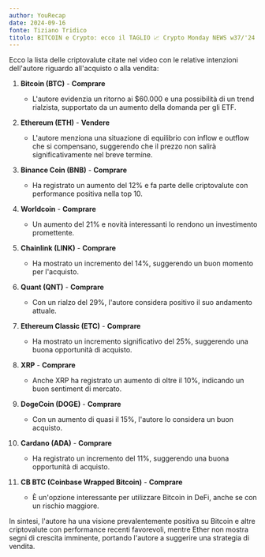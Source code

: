 ```yaml
---
author: YouRecap
date: 2024-09-16
fonte: Tiziano Tridico
titolo: BITCOIN e Crypto: ecco il TAGLIO 📈 Crypto Monday NEWS w37/'24
---
```


Ecco la lista delle criptovalute citate nel video con le relative intenzioni dell'autore riguardo all'acquisto o alla vendita:

1. **Bitcoin (BTC)** - **Comprare**
   - L'autore evidenzia un ritorno ai $60.000 e una possibilità di un trend rialzista, supportato da un aumento della domanda per gli ETF.

2. **Ethereum (ETH)** - **Vendere**
   - L'autore menziona una situazione di equilibrio con inflow e outflow che si compensano, suggerendo che il prezzo non salirà significativamente nel breve termine.

3. **Binance Coin (BNB)** - **Comprare**
   - Ha registrato un aumento del 12% e fa parte delle criptovalute con performance positiva nella top 10.

4. **Worldcoin** - **Comprare**
   - Un aumento del 21% e novità interessanti lo rendono un investimento promettente.

5. **Chainlink (LINK)** - **Comprare**
   - Ha mostrato un incremento del 14%, suggerendo un buon momento per l'acquisto.

6. **Quant (QNT)** - **Comprare**
   - Con un rialzo del 29%, l'autore considera positivo il suo andamento attuale.

7. **Ethereum Classic (ETC)** - **Comprare**
   - Ha mostrato un incremento significativo del 25%, suggerendo una buona opportunità di acquisto.

8. **XRP** - **Comprare**
   - Anche XRP ha registrato un aumento di oltre il 10%, indicando un buon sentiment di mercato.

9. **DogeCoin (DOGE)** - **Comprare**
   - Con un aumento di quasi il 15%, l'autore lo considera un buon acquisto.

10. **Cardano (ADA)** - **Comprare**
    - Ha registrato un incremento del 11%, suggerendo una buona opportunità di acquisto.

11. **CB BTC (Coinbase Wrapped Bitcoin)** - **Comprare**
    - È un'opzione interessante per utilizzare Bitcoin in DeFi, anche se con un rischio maggiore.

In sintesi, l'autore ha una visione prevalentemente positiva su Bitcoin e altre criptovalute con performance recenti favorevoli, mentre Ether non mostra segni di crescita imminente, portando l'autore a suggerire una strategia di vendita.
